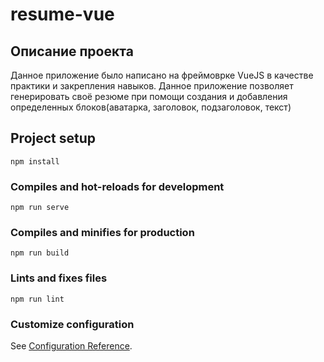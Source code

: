 # resume-vue

## Описание проекта

Данное приложение было написано на фреймоврке VueJS в качестве практики и закрепления навыков. Данное приложение позволяет генерировать своё резюме при помощи создания и добавления определенных блоков(аватарка, заголовок, подзаголовок, текст)

## Project setup
```
npm install
```

### Compiles and hot-reloads for development
```
npm run serve
```

### Compiles and minifies for production
```
npm run build
```

### Lints and fixes files
```
npm run lint
```

### Customize configuration
See [Configuration Reference](https://cli.vuejs.org/config/).

